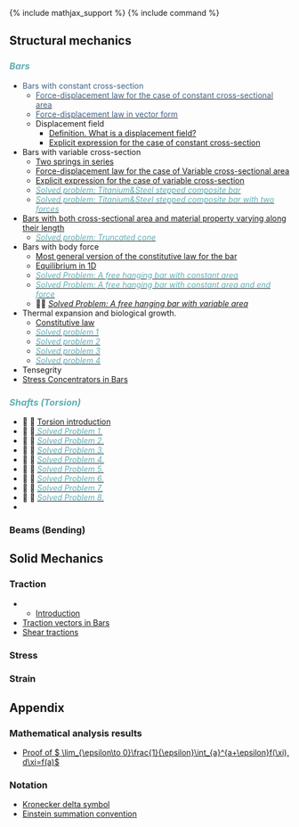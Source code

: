 {% include mathjax_support %}
{% include command %}


## Structural mechanics

### <span style="color:#5faeb6; font-style:italic">Bars </span>

*  <span style="color:#3f6184; font-weight:normal"> Bars with constant cross-section </span>
    * [<span style="color:#3f6184">Force-displacement law for the case of constant cross-sectional area</span>](Bars/Bars.md)
    * [<span style="color:#3f6184">Force-displacement law in vector form</span>](./Bars/VectorFormHookesLaw.md)
    * Displacement field
        - [Definition. What is a displacement field?](Bars/Bars2.md)
        - [Explicit expression for the case of constant cross-section](Bars/Bars3.md)
* Bars with variable cross-section 
    * [Two springs in series](./Bars/SpringsInSeries.md)
    *   [Force-displacement law for the case of Variable cross-sectional area](Bars/Bars4.md)
    -  [Explicit expression for the case of variable cross-section](Bars/Bars5_2.md)
    -  [<span style="color:#5faeb6; font-style:italic">Solved problem: Titanium&Steel stepped composite bar</span> ](./Bars/SegmentedComposite.md)
    -  [ <span style="color:#5faeb6; font-style:italic"> Solved problem: Titanium&Steel stepped composite bar with two forces </span>](./Bars/SegmentedComposite2.md) 
* [Bars with both cross-sectional area and material property varying along their length](Bars/Bars6.md)
    -   [<span style="color:#5faeb6; font-style:italic"> Solved problem: Truncated cone </span>](./Bars/TruncatedCone.md) 
* Bars with body force
  -  [Most general version of the constitutive law for the bar](Bars/BodyForce1.md)
  -   [Equilibrium in 1D](Bars/BodyForce2.md)
    -  [<span style="color:#5faeb6; font-style:italic">Solved Problem: A free hanging bar with constant area</span>](Bars/HangingBar1.md)
    -  [<span style="color:#5faeb6">_Solved Problem: A free hanging bar with constant area and end force_</span>](Bars/HangingBar3.md) <!--:#778899-->
    - :construction::construction: [_Solved Problem: A free hanging bar with variable area_](Bars/HangingBar2.md)     
* Thermal expansion and biological growth.
    *  [Constitutive law](./Bars/ThermalExpansion1.md)
    *  [<span style="color:#5faeb6; font-style:italic">Solved problem 1</span>](./Bars/ThermalStressesSP1.md)
    *   [<span style="color:#5faeb6; font-style:italic">Solved problem 2</span>](./Bars/ThermalStressesSP2.md)
    *   [<span style="color:#5faeb6; font-style:italic">Solved problem 3</span>](./Bars/ThermalStressesSP3.md)
    *  [<span style="color:#5faeb6; font-style:italic">Solved problem 4</span>](./Bars/ThermalStressesSP4.md)
* Tensegrity
*  [Stress Concentrators in Bars](Bars7.md)

### <span style="color:#5faeb6; font-style:italic">Shafts (Torsion)</span>

    
* :construction: :construction: [Torsion introduction](./Torsion/Torsion1.md)
* :construction: :construction:[<span style="color:#5faeb6; font-style:italic"> Solved Problem 1.</span>](./Torsion/SP1.md)
* :construction: :construction: [<span style="color:#5faeb6; font-style:italic"> Solved Problem 2.</span>](./Torsion/SP2.md)
* :construction: :construction: [<span style="color:#5faeb6; font-style:italic"> Solved Problem 3.</span>](./Torsion/SP3.md)
* :construction: :construction: [<span style="color:#5faeb6; font-style:italic"> Solved Problem 4.</span>](./Torsion/SP4.md)
* :construction: :construction: [<span style="color:#5faeb6; font-style:italic"> Solved Problem 5.</span>](./Torsion/SP5.md)
*  :construction: :construction: [<span style="color:#5faeb6; font-style:italic"> Solved Problem 6.</span>](./Torsion/SP6.md)
*  :construction: :construction: [<span style="color:#5faeb6; font-style:italic"> Solved Problem 7.</span>](./Torsion/SP7.md)
* :construction: :construction: [<span style="color:#5faeb6; font-style:italic"> Solved Problem 8.</span>](./Torsion/SP8.md)
* 
### Beams (Bending)

## Solid Mechanics

### Traction

* * [Introduction](Traction/Introduction.md)
* [Traction vectors in Bars](Traction/TractionsInBars.md)
* [Shear tractions](Traction/ShearTraction1.md)

### Stress
### Strain

## Appendix

### Mathematical analysis results

*  [Proof of  $ \lim_{\epsilon\to 0}\frac{1}{\epsilon}\int_{a}^{a+\epsilon}f(\xi)\, d\xi=f(a)$](Bars/Leibnitz.md)

### Notation
    
* [Kronecker delta symbol](https://appliedmechanicslab.github.io/appliedmechanicslab/course_notes/ENGN1370/KroneckerDeltaSymbol.html)
* [Einstein summation convention](https://appliedmechanicslab.github.io/appliedmechanicslab/course_notes/ENGN1370/ESC.html)
